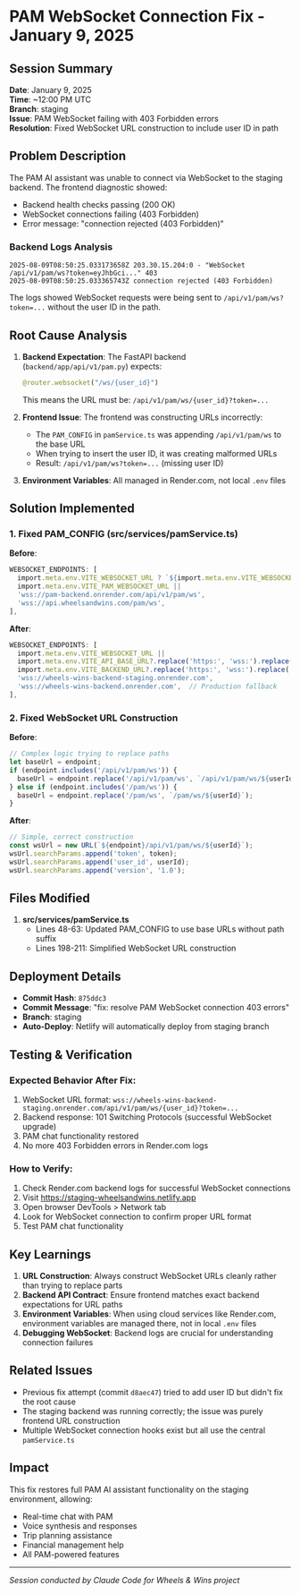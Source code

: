 # PAM WebSocket Connection Fix - January 9, 2025

## Session Summary
**Date**: January 9, 2025  
**Time**: ~12:00 PM UTC  
**Branch**: staging  
**Issue**: PAM WebSocket failing with 403 Forbidden errors  
**Resolution**: Fixed WebSocket URL construction to include user ID in path  

## Problem Description

The PAM AI assistant was unable to connect via WebSocket to the staging backend. The frontend diagnostic showed:
- Backend health checks passing (200 OK)
- WebSocket connections failing (403 Forbidden)
- Error message: "connection rejected (403 Forbidden)"

### Backend Logs Analysis
```
2025-08-09T08:50:25.033173658Z 203.30.15.204:0 - "WebSocket /api/v1/pam/ws?token=eyJhbGci..." 403
2025-08-09T08:50:25.033365743Z connection rejected (403 Forbidden)
```

The logs showed WebSocket requests were being sent to `/api/v1/pam/ws?token=...` without the user ID in the path.

## Root Cause Analysis

1. **Backend Expectation**: The FastAPI backend (`backend/app/api/v1/pam.py`) expects:
   ```python
   @router.websocket("/ws/{user_id}")
   ```
   This means the URL must be: `/api/v1/pam/ws/{user_id}?token=...`

2. **Frontend Issue**: The frontend was constructing URLs incorrectly:
   - The `PAM_CONFIG` in `pamService.ts` was appending `/api/v1/pam/ws` to the base URL
   - When trying to insert the user ID, it was creating malformed URLs
   - Result: `/api/v1/pam/ws?token=...` (missing user ID)

3. **Environment Variables**: All managed in Render.com, not local `.env` files

## Solution Implemented

### 1. Fixed PAM_CONFIG (src/services/pamService.ts)

**Before**:
```typescript
WEBSOCKET_ENDPOINTS: [
  import.meta.env.VITE_WEBSOCKET_URL ? `${import.meta.env.VITE_WEBSOCKET_URL}/api/v1/pam/ws` :
  import.meta.env.VITE_PAM_WEBSOCKET_URL || 
  'wss://pam-backend.onrender.com/api/v1/pam/ws',
  'wss://api.wheelsandwins.com/pam/ws',
],
```

**After**:
```typescript
WEBSOCKET_ENDPOINTS: [
  import.meta.env.VITE_WEBSOCKET_URL || 
  import.meta.env.VITE_API_BASE_URL?.replace('https:', 'wss:').replace('http:', 'ws:') ||
  import.meta.env.VITE_BACKEND_URL?.replace('https:', 'wss:').replace('http:', 'ws:') ||
  'wss://wheels-wins-backend-staging.onrender.com',
  'wss://wheels-wins-backend.onrender.com',  // Production fallback
],
```

### 2. Fixed WebSocket URL Construction

**Before**:
```typescript
// Complex logic trying to replace paths
let baseUrl = endpoint;
if (endpoint.includes('/api/v1/pam/ws')) {
  baseUrl = endpoint.replace('/api/v1/pam/ws', `/api/v1/pam/ws/${userId}`);
} else if (endpoint.includes('/pam/ws')) {
  baseUrl = endpoint.replace('/pam/ws', `/pam/ws/${userId}`);
}
```

**After**:
```typescript
// Simple, correct construction
const wsUrl = new URL(`${endpoint}/api/v1/pam/ws/${userId}`);
wsUrl.searchParams.append('token', token);
wsUrl.searchParams.append('user_id', userId);
wsUrl.searchParams.append('version', '1.0');
```

## Files Modified

1. **src/services/pamService.ts**
   - Lines 48-63: Updated PAM_CONFIG to use base URLs without path suffix
   - Lines 198-211: Simplified WebSocket URL construction

## Deployment Details

- **Commit Hash**: `875ddc3`
- **Commit Message**: "fix: resolve PAM WebSocket connection 403 errors"
- **Branch**: staging
- **Auto-Deploy**: Netlify will automatically deploy from staging branch

## Testing & Verification

### Expected Behavior After Fix:
1. WebSocket URL format: `wss://wheels-wins-backend-staging.onrender.com/api/v1/pam/ws/{user_id}?token=...`
2. Backend response: 101 Switching Protocols (successful WebSocket upgrade)
3. PAM chat functionality restored
4. No more 403 Forbidden errors in Render.com logs

### How to Verify:
1. Check Render.com backend logs for successful WebSocket connections
2. Visit https://staging-wheelsandwins.netlify.app
3. Open browser DevTools > Network tab
4. Look for WebSocket connection to confirm proper URL format
5. Test PAM chat functionality

## Key Learnings

1. **URL Construction**: Always construct WebSocket URLs cleanly rather than trying to replace parts
2. **Backend API Contract**: Ensure frontend matches exact backend expectations for URL paths
3. **Environment Variables**: When using cloud services like Render.com, environment variables are managed there, not in local `.env` files
4. **Debugging WebSocket**: Backend logs are crucial for understanding connection failures

## Related Issues

- Previous fix attempt (commit `d8aec47`) tried to add user ID but didn't fix the root cause
- The staging backend was running correctly; the issue was purely frontend URL construction
- Multiple WebSocket connection hooks exist but all use the central `pamService.ts`

## Impact

This fix restores full PAM AI assistant functionality on the staging environment, allowing:
- Real-time chat with PAM
- Voice synthesis and responses
- Trip planning assistance
- Financial management help
- All PAM-powered features

---

*Session conducted by Claude Code for Wheels & Wins project*